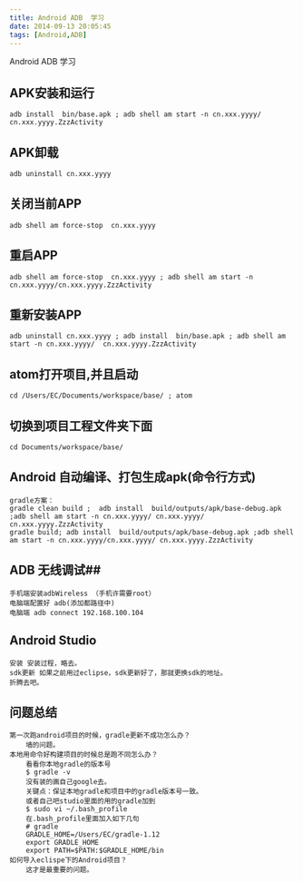 ```yaml
---
title: Android ADB  学习
date: 2014-09-13 20:05:45
tags: [Android,ADB]
---
```


Android ADB  学习
<!--more-->

## APK安装和运行
	adb install  bin/base.apk ; adb shell am start -n cn.xxx.yyyy/	cn.xxx.yyyy.ZzzActivity
## APK卸载
	adb uninstall cn.xxx.yyyy
## 关闭当前APP
	adb shell am force-stop  cn.xxx.yyyy
## 重启APP
	adb shell am force-stop  cn.xxx.yyyy ; adb shell am start -n cn.xxx.yyyy/cn.xxx.yyyy.ZzzActivity
## 重新安装APP
	adb uninstall cn.xxx.yyyy ; adb install  bin/base.apk ; adb shell am start -n cn.xxx.yyyy/	cn.xxx.yyyy.ZzzActivity
## atom打开项目,并且启动
	cd /Users/EC/Documents/workspace/base/ ; atom
## 切换到项目工程文件夹下面
	cd Documents/workspace/base/
## Android 自动编译、打包生成apk(命令行方式)
	gradle方案：
	gradle clean build ;  adb install  build/outputs/apk/base-debug.apk ;adb shell am start -n cn.xxx.yyyy/	cn.xxx.yyyy/	cn.xxx.yyyy.ZzzActivity
	gradle build; adb install  build/outputs/apk/base-debug.apk ;adb shell am start -n cn.xxx.yyyy/cn.xxx.yyyy/	cn.xxx.yyyy.ZzzActivity
## ADB 无线调试##
	手机端安装adbWireless （手机许需要root）
	电脑端配置好 adb(添加都路径中)
	电脑端 adb connect 192.168.100.104
## Android Studio
	安装 安装过程，略去。
	sdk更新 如果之前用过eclipse，sdk更新好了，那就更换sdk的地址。
	折腾去吧。
## 问题总结
	第一次跑android项目的时候，gradle更新不成功怎么办？
		墙的问题。
	本地用命令好构建项目的时候总是跑不同怎么办？
		看看你本地gradle的版本号
		$ gradle -v
		没有装的画自己google去。
		关键点：保证本地gradle和项目中的gradle版本号一致。
		或者自己吧studio里面的用的gradle加到
		$ sudo vi ~/.bash_profile
		在.bash_profile里面加入如下几句
		# gradle
		GRADLE_HOME=/Users/EC/gradle-1.12
		export GRADLE_HOME
		export PATH=$PATH:$GRADLE_HOME/bin
	如何导入eclispe下的Android项目？
		这才是最重要的问题。